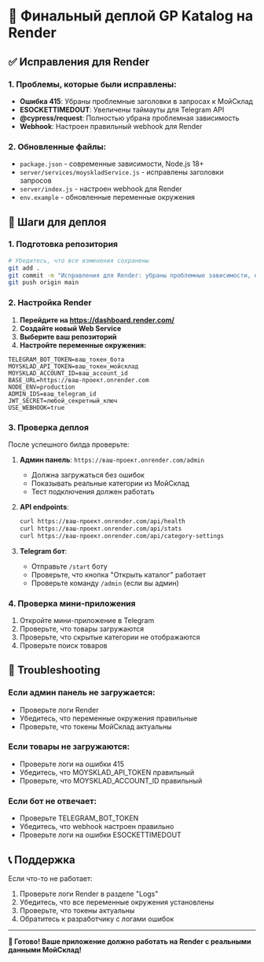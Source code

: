 # 🚀 Финальный деплой GP Katalog на Render

## ✅ Исправления для Render

### 1. Проблемы, которые были исправлены:
- **Ошибка 415**: Убраны проблемные заголовки в запросах к МойСклад
- **ESOCKETTIMEDOUT**: Увеличены таймауты для Telegram API
- **@cypress/request**: Полностью убрана проблемная зависимость
- **Webhook**: Настроен правильный webhook для Render

### 2. Обновленные файлы:
- `package.json` - современные зависимости, Node.js 18+
- `server/services/moyskladService.js` - исправлены заголовки запросов
- `server/index.js` - настроен webhook для Render
- `env.example` - обновленные переменные окружения

## 🚀 Шаги для деплоя

### 1. Подготовка репозитория
```bash
# Убедитесь, что все изменения сохранены
git add .
git commit -m "Исправления для Render: убраны проблемные зависимости, настроен webhook"
git push origin main
```

### 2. Настройка Render

1. **Перейдите на https://dashboard.render.com/**
2. **Создайте новый Web Service**
3. **Выберите ваш репозиторий**
4. **Настройте переменные окружения:**

```
TELEGRAM_BOT_TOKEN=ваш_токен_бота
MOYSKLAD_API_TOKEN=ваш_токен_мойсклад
MOYSKLAD_ACCOUNT_ID=ваш_account_id
BASE_URL=https://ваш-проект.onrender.com
NODE_ENV=production
ADMIN_IDS=ваш_telegram_id
JWT_SECRET=любой_секретный_ключ
USE_WEBHOOK=true
```

### 3. Проверка деплоя

После успешного билда проверьте:

1. **Админ панель**: `https://ваш-проект.onrender.com/admin`
   - Должна загружаться без ошибок
   - Показывать реальные категории из МойСклад
   - Тест подключения должен работать

2. **API endpoints**:
   ```bash
   curl https://ваш-проект.onrender.com/api/health
   curl https://ваш-проект.onrender.com/api/stats
   curl https://ваш-проект.onrender.com/api/category-settings
   ```

3. **Telegram бот**:
   - Отправьте `/start` боту
   - Проверьте, что кнопка "Открыть каталог" работает
   - Проверьте команду `/admin` (если вы админ)

### 4. Проверка мини-приложения

1. Откройте мини-приложение в Telegram
2. Проверьте, что товары загружаются
3. Проверьте, что скрытые категории не отображаются
4. Проверьте поиск товаров

## 🔧 Troubleshooting

### Если админ панель не загружается:
- Проверьте логи Render
- Убедитесь, что переменные окружения правильные
- Проверьте, что токены МойСклад актуальны

### Если товары не загружаются:
- Проверьте логи на ошибки 415
- Убедитесь, что MOYSKLAD_API_TOKEN правильный
- Проверьте, что MOYSKLAD_ACCOUNT_ID правильный

### Если бот не отвечает:
- Проверьте TELEGRAM_BOT_TOKEN
- Убедитесь, что webhook настроен правильно
- Проверьте логи на ошибки ESOCKETTIMEDOUT

## 📞 Поддержка

Если что-то не работает:
1. Проверьте логи Render в разделе "Logs"
2. Убедитесь, что все переменные окружения установлены
3. Проверьте, что токены актуальны
4. Обратитесь к разработчику с логами ошибок

---

**🎉 Готово! Ваше приложение должно работать на Render с реальными данными МойСклад!** 